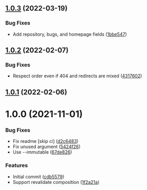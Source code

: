 ## [1.0.3](https://github.com/neet/next-composition/compare/v1.0.2...v1.0.3) (2022-03-19)


### Bug Fixes

* Add repository, bugs, and homepage fields ([1bbe547](https://github.com/neet/next-composition/commit/1bbe547cbf93186bc92bdc8ef41993c6bea070a9))

## [1.0.2](https://github.com/neet/next-composition/compare/v1.0.1...v1.0.2) (2022-02-07)


### Bug Fixes

* Respect order even if 404 and redirects are mixed ([4317602](https://github.com/neet/next-composition/commit/431760232d26c3c7ed5177d8aa9ac191fb901ab8))

## [1.0.1](https://github.com/neet/next-composition/compare/v1.0.0...v1.0.1) (2022-02-06)

# 1.0.0 (2021-11-01)


### Bug Fixes

* Fix readme [skip ci] ([d2c6483](https://github.com/neet/next-composition/commit/d2c648390dfd41414265918aad59d656789ba916))
* Fix unused argument ([5424f26](https://github.com/neet/next-composition/commit/5424f26ac657cf931e7f42cce9bb8d5deb46b056))
* Use --immutable ([67de826](https://github.com/neet/next-composition/commit/67de826192829c2b0d903a42b5e5d20a797125a6))


### Features

* Initial commit ([cdb5579](https://github.com/neet/next-composition/commit/cdb5579ba377fae8268edd0917f1c75ec54b174a))
* Support revalidate composition ([1f2a21a](https://github.com/neet/next-composition/commit/1f2a21ae5118a4d4db72bc80f4bce626135296d5))
